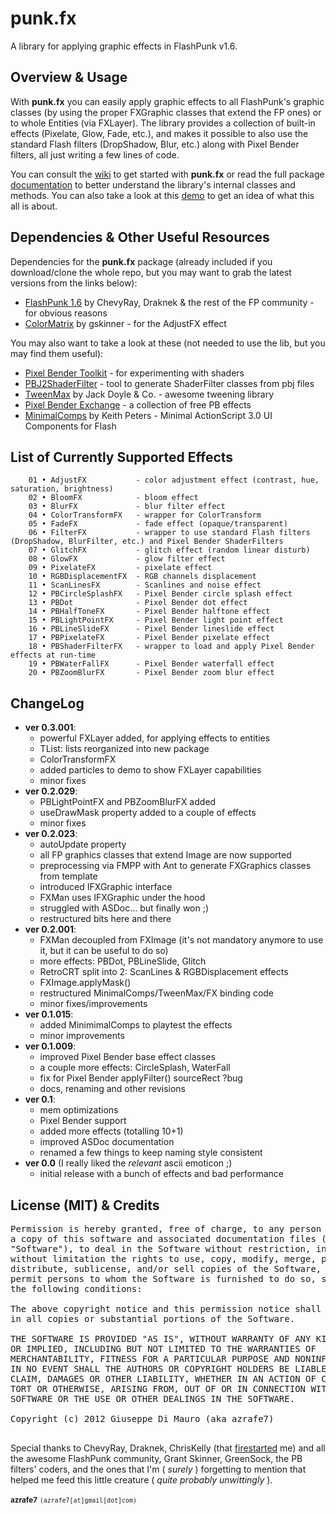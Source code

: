 punk.fx
=======

A library for applying graphic effects in FlashPunk v1.6.


Overview & Usage
----------------

With **punk.fx** you can easily apply graphic effects to all FlashPunk's graphic classes (by using the proper FXGraphic classes that extend the FP ones) or to whole Entities (via FXLayer). 
The library provides a collection of built-in effects (Pixelate, Glow, Fade, etc.), and makes it possible to also use the standard Flash filters (DropShadow, Blur, etc.) along with Pixel Bender filters, all just writing a few lines of code.

You can consult the [wiki](https://github.com/azrafe7/punk.fx/wiki) to get started with **punk.fx** or read the 
full package [documentation](http://azrafe7.github.com/punk.fx/docs) to better understand the library's internal classes and methods.
You can also take a look at this [demo](http://dl.dropbox.com/u/32864004/dev/FPDemo/PunkFX%20latest%20demo.swf) to 
get an idea of what this all is about. 


Dependencies & Other Useful Resources
---------------------------------------

Dependencies for the **punk.fx** package (already included if you download/clone the whole repo, but you may want to 
grab the latest versions from the links below):

 * [FlashPunk 1.6](http://flashpunk.net/forums/index.php?topic=2831.0) by ChevyRay, Draknek & the rest of the FP community - for obvious reasons
 * [ColorMatrix](http://gskinner.com/blog/archives/2007/12/colormatrix_cla.html) by gskinner - for the AdjustFX effect
	
You may also want to take a look at these (not needed to use the lib, but you may find them useful):

 * [Pixel Bender Toolkit](http://www.adobe.com/devnet/pixelbender.html) - for experimenting with shaders
 * [PBJ2ShaderFilter](http://xperiments.es/blog/en/pbj2shaderfilter-air-tool-to-generate-a-shaderfilter-class-from-pixel-bender-files/) - tool to generate ShaderFilter classes from pbj files
 * [TweenMax](https://www.greensock.com/tweenmax/) by Jack Doyle & Co. - awesome tweening library
 * [Pixel Bender Exchange](http://www.adobe.com/cfusion/exchange/index.cfm?s=5&from=1&o=desc&cat=-1&l=-1&event=productHome&exc=26) - a collection of free PB effects
 * [MinimalComps](http://www.minimalcomps.com/) by Keith Peters - Minimal ActionScript 3.0 UI Components for Flash
 
List of Currently Supported Effects
-----------------------------------

		01 • AdjustFX           - color adjustment effect (contrast, hue, saturation, brightness)
		02 • BloomFX            - bloom effect
		03 • BlurFX             - blur filter effect
		04 • ColorTransformFX   - wrapper for ColorTransform
		05 • FadeFX             - fade effect (opaque/transparent)
		06 • FilterFX           - wrapper to use standard Flash filters (DropShadow, BlurFilter, etc.) and Pixel Bender ShaderFilters
		07 • GlitchFX           - glitch effect (random linear disturb)
		08 • GlowFX             - glow filter effect
		09 • PixelateFX         - pixelate effect
		10 • RGBDisplacementFX  - RGB channels displacement
		11 • ScanLinesFX        - Scanlines and noise effect
		12 • PBCircleSplashFX   - Pixel Bender circle splash effect
		13 • PBDot              - Pixel Bender dot effect
		14 • PBHalfToneFX       - Pixel Bender halftone effect
		15 • PBLightPointFX     - Pixel Bender light point effect
		16 • PBLineSlideFX      - Pixel Bender lineslide effect
		17 • PBPixelateFX       - Pixel Bender pixelate effect
		18 • PBShaderFilterFX   - wrapper to load and apply Pixel Bender effects at run-time
		19 • PBWaterFallFX      - Pixel Bender waterfall effect
		20 • PBZoomBlurFX       - Pixel Bender zoom blur effect


ChangeLog
---------

* **ver 0.3.001**:
  - powerful FXLayer added, for applying effects to entities
  - TList: lists reorganized into new package
  - ColorTransformFX
  - added particles to demo to show FXLayer capabilities
  - minor fixes
* **ver 0.2.029**:
  - PBLightPointFX and PBZoomBlurFX added
  - useDrawMask property added to a couple of effects
  - minor fixes
* **ver 0.2.023**:
  - autoUpdate property
  - all FP graphics classes that extend Image are now supported
  - preprocessing via FMPP with Ant to generate FXGraphics classes from template
  - introduced IFXGraphic interface
  - FXMan uses IFXGraphic under the hood
  - struggled with ASDoc... but finally won ;)
  - restructured bits here and there
* **ver 0.2.001**:
  - FXMan decoupled from FXImage (it's not mandatory anymore to use it, but it can be useful to do so)
  - more effects: PBDot, PBLineSlide, Glitch
  - RetroCRT split into 2: ScanLines & RGBDisplacement effects
  - FXImage.applyMask()
  - restructured MinimalComps/TweenMax/FX binding code
  - minor fixes/improvements
* **ver 0.1.015**:
  - added MinimimalComps to playtest the effects
  - minor improvements
* **ver 0.1.009**:
  - improved Pixel Bender base effect classes
  - a couple more effects: CircleSplash, WaterFall
  - fix for Pixel Bender applyFilter() sourceRect ?bug
  - docs, renaming and other revisions
* **ver 0.1**:
  - mem optimizations
  - Pixel Bender support
  - added more effects (totalling 10+1)
  - improved ASDoc documentation
  - renamed a few things to keep naming style consistent
* **ver 0.0** (I really liked the _relevant_ ascii emoticon ;)
  - initial release with a bunch of effects and bad performance

  
License (MIT) & Credits
--------------------

<pre>Permission is hereby granted, free of charge, to any person obtaining 
a copy of this software and associated documentation files (the 
"Software"), to deal in the Software without restriction, including 
without limitation the rights to use, copy, modify, merge, publish, 
distribute, sublicense, and/or sell copies of the Software, and to 
permit persons to whom the Software is furnished to do so, subject to 
the following conditions: 

The above copyright notice and this permission notice shall be included 
in all copies or substantial portions of the Software. 

THE SOFTWARE IS PROVIDED "AS IS", WITHOUT WARRANTY OF ANY KIND, EXPRESS 
OR IMPLIED, INCLUDING BUT NOT LIMITED TO THE WARRANTIES OF 
MERCHANTABILITY, FITNESS FOR A PARTICULAR PURPOSE AND NONINFRINGEMENT. 
IN NO EVENT SHALL THE AUTHORS OR COPYRIGHT HOLDERS BE LIABLE FOR ANY 
CLAIM, DAMAGES OR OTHER LIABILITY, WHETHER IN AN ACTION OF CONTRACT, 
TORT OR OTHERWISE, ARISING FROM, OUT OF OR IN CONNECTION WITH THE 
SOFTWARE OR THE USE OR OTHER DEALINGS IN THE SOFTWARE. 

Copyright (c) 2012 Giuseppe Di Mauro (aka azrafe7) 
		
</pre>		
Special thanks to ChevyRay, Draknek, ChrisKelly (that [firestarted](http://flashpunk.net/forums/index.php?topic=3544.0) me) and all the awesome FlashPunk community, 
Grant Skinner, GreenSock, the PB filters' coders, and the ones that I'm ( _surely_ ) forgetting to mention that helped me 
feed this little creature ( _quite probably unwittingly_ ).

<small><b>azrafe7</b></small> <small><code>(azrafe7[at]gmail[dot]com)</code></small>